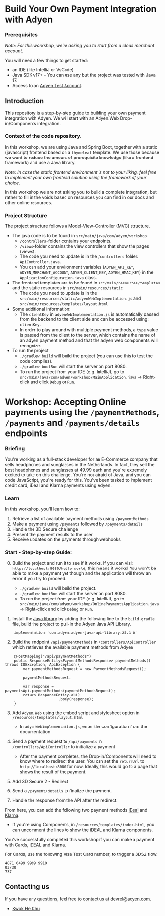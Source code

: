 # Build Your Own Payment Integration with Adyen

### Prerequisites

_Note: For this workshop, we're asking you to start from a clean merchant account._

You will need a few things to get started:

* an IDE (like IntelliJ or VsCode)
* Java SDK v17+ - You can use any but the project was tested with Java 17.
* Access to an [Adyen Test Account](https://www.adyen.com/signup).

## Introduction

This repository is a step-by-step guide to building your own payment integration with Adyen. We will start with an Adyen.Web Drop-in/Components integration.


### Context of the code repository.

In this workshop, we are using Java and Spring Boot, together with a static (javascript) frontend based on a `thymeleaf` template.
We use those because we want to reduce the amount of prerequisite knowledge (like a frontend framework) and use a Java library.

_Note: In case the static frontend environment is not to your liking, feel free to implement your own frontend solution using the framework of your choice._

In this workshop we are not asking you to build a complete integration, but rather to fill in the voids based on resources you can find in our docs and other online resources.

### Project Structure
The project structure follows a Model-View-Controller (MVC) structure.

* The java code is to be found in `src/main/java/com/adyen/workshop`
  * `/controllers`-folder contains your endpoints.
  * `/views`-folder contains the view controllers that show the pages (views).
  * The code you need to update is in the `/controllers` folder. `ApiController.java`.
  * You can add your environment variables (`ADYEN_API_KEY`, `ADYEN_MERCHANT_ACCOUNT`, `ADYEN_CLIENT_KEY`, `ADYEN_HMAC_KEY`) in the `ApplicationConfiguration.java` class.
* The frontend templates are to be found in `src/main/resources/templates` and the static resources in `src/main/resources/static`
  * The code you need to update is in the `src/main/resources/static/adyenWebImplementation.js` and `src/main/resources/templates/layout.html`
* Some additional information:
  * The `clientKey` in `adyenWebImplementation.js` is automatically passed from the backend to the client side and can be accessed using: `clientKey`.
  * In order to play around with multiple payment methods, a `type` value is passed from the client to the server, which contains the name of an adyen payment method and that the adyen web components will recognize.
* To run the project
  * `./gradlew build` will build the project (you can use this to test the code compiles).
  * `./gradlew bootRun` will start the server on port 8080.
  * To run the project from your IDE (e.g. IntelliJ), go to `src/main/java/com/adyen/workshop/MainApplication.java` -> Right-click and click `Debug` or `Run`.




# Workshop: Accepting Online payments using the `/paymentMethods`, `/payments` and `/payments/details` endpoints

### Briefing

You're working as a full-stack developer for an E-Commerce company that sells headphones and sunglasses in the Netherlands.
In fact, they sell the best headphones and sunglasses at 49.99 each and you're extremely excited to take on this challenge.
You're not afraid of Java, and you can code JavaScript, you're ready for this. You've been tasked to implement credit card, iDeal and Klarna payments using Adyen.


### Learn

In this workshop, you'll learn how to:
1. Retrieve a list of available payment methods using `/paymentMethods`
2. Make a payment using `/payments` followed by `/payments/details`
3. Handle the 3D Secure challenge
4. Present the payment results to the user
5. Receive updates on the payments through webhooks


### Start - Step-by-step Guide:

0. Build the project and run it to see if it works. If you can visit `http://localhost:8080/hello-world`, this means it works! You won't be able to make a payment yet though and the application will throw an error if you try to proceed.
     * `./gradlew build` will build the project.
     * `./gradlew bootRun` will start the server on port 8080.
     * To run the project from your IDE (e.g. IntelliJ), go to `src/main/java/com/adyen/workshop/OnlinePaymentsApplication.java` -> Right-click and click `Debug` or `Run`.

1. Install the [Java library](https://github.com/Adyen/adyen-java-api-library) by adding the following line to the `build.gradle` file, build the project to pull-in the Adyen Java API Library.

```
	implementation 'com.adyen:adyen-java-api-library:25.1.0'
```

2. Build the endpoint `/api/paymentMethods`  in `/controllers/ApiController` which retrieves the available payment methods from Adyen
```
    @PostMapping("/api/paymentMethods")
    public ResponseEntity<PaymentMethodsResponse> paymentMethods() throws IOException, ApiException {
        var paymentMethodsRequest = new PaymentMethodsRequest();

        paymentMethodsRequest.

        var response = paymentsApi.paymentMethods(paymentMethodsRequest);
        return ResponseEntity.ok()
                        .body(response);
    }
```

3. Add `Adyen.Web` using the embed script and stylesheet option in `/resources/templates/layout.html`
   * In `adyenWebImplementation.js`, enter the configuration from the documentation

4. Send a payment request to `/api/payments` in `/controllers/ApiController` to initialize a payment
    * After the payment completes, the Drop-in/Components will need to know where to redirect the user. You can set the `returnUrl` to `http://localhost:8080` for now. Ideally, this would go to a page that shows the result of the payment.

5. Add 3D Secure 2 - Redirect

6. Send a `/payment/details` to finalize the payment.

7. Handle the response from the API after the redirect.


From here, you can add the following two payment methods [iDeal](
https://docs.adyen.com/payment-methods/ideal/web-drop-in/) and [Klarna](
https://docs.adyen.com/payment-methods/klarna/web-drop-in/?tab=_code_payments_code__2).
  * If you're using Components, in `/resources/templates/index.html`, you can uncomment the lines to show the iDEAL and Klarna components.


You've successfully completed this workshop if you can make a payment with Cards, iDEAL and Klarna.

For Cards, use the following Visa Test Card number, to trigger a 3DS2 flow.

```
4871 0499 9999 9910
03/30
737
```

## Contacting us

If you have any questions, feel free to contact us at devrel@adyen.com.

* [Kwok He Chu](https://github.com/Kwok-he-Chu)